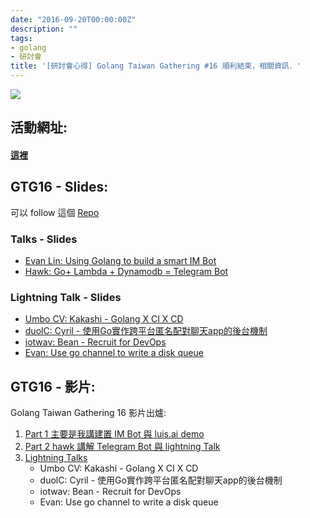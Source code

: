 ```yaml
---
date: "2016-09-20T00:00:00Z"
description: ""
tags:
- golang
- 研討會
title: '[研討會心得] Golang Taiwan Gathering #16 順利結束，相關資訊．'
---
```


![](https://t.kfs.io/upload_images/54059/golangtw_large.jpg)


## 活動網址:

#### [這裡](http://golang.kktix.cc/events/gtg16)

## GTG16 - Slides:

可以 follow 這個 [Repo](https://github.com/golangtw/GolangTaiwanGathering)

### Talks - Slides

- [Evan Lin: Using Golang to build a smart IM Bot](http://www.slideshare.net/EvansLin/gopher-taiwan-gathering-16-build-a-smart-bot-via-golang) 
- [Hawk: Go+ Lambda + Dynamodb  = Telegram Bot](https://docs.google.com/presentation/d/10WKqeu0VJZaD0NxTDto3io5dirTN7J4XJI_e__3MhG0/edit?usp=sharing)

### Lightning Talk -  Slides

- [Umbo CV: Kakashi - Golang X CI X CD](https://docs.google.com/presentation/d/1-nNNgofxxI6xmZaed-YpsfG0SN_SqqKAD8B9Of1OND0/edit?usp=sharing)
- [duolC: Cyril - 使用Go實作跨平台匿名配對聊天app的後台機制](http://slides.com/cyrilyu/using-golang-to#/)
- [iotwav: Bean - Recruit for DevOps](https://docs.google.com/presentation/d/1-P3CDYI6JHJkusEn0VvGw52j3S_XV65_d7telG57yWI/edit?usp=sharing)
- [Evan: Use go channel to write a disk queue](http://www.slideshare.net/EvansLin/use-go-channel-to-write-a-disk-queue)


## GTG16 - 影片: 

Golang Taiwan Gathering 16 影片出爐: 

1. [Part 1 主要是我講建置 IM Bot 與 luis.ai demo](https://www.youtube.com/watch?v=XQXW4tX3_oY)
2. [Part 2 hawk 講解 Telegram Bot 與 lightning Talk](https://www.youtube.com/watch?v=VVnSfBb0RwU)
3. [Lightning Talks](https://www.youtube.com/watch?v=uelv2o7MF9o)
	- Umbo CV: Kakashi - Golang X CI X CD
	- duolC: Cyril - 使用Go實作跨平台匿名配對聊天app的後台機制
	- iotwav: Bean - Recruit for DevOps
	- Evan: Use go channel to write a disk queue

